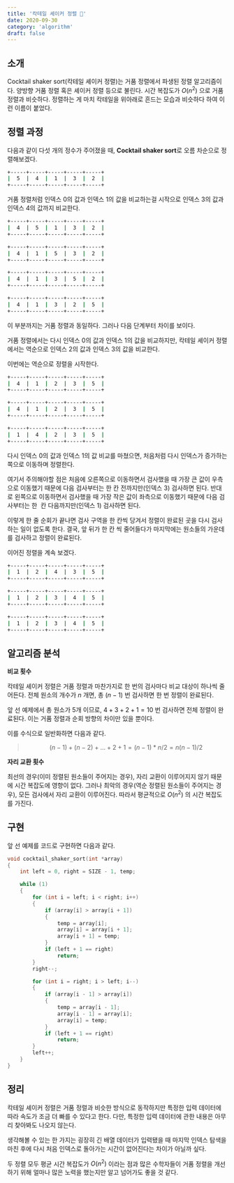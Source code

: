 ```yaml
---
title: '칵테일 셰이커 정렬 🧺'
date: 2020-09-30
category: 'algorithm'
draft: false
---
```


## 소개

Cocktail shaker sort(칵테일 셰이커 정렬)는 거품 정렬에서 파생된 정렬 알고리즘이다. 양방향 거품 정렬 혹은 셰이커 정렬 등으로 불린다. 시간 복잡도가 $O(n^2)$ 으로 거품 정렬과 비슷하다. 정렬하는 게 마치 칵테일을 위아래로 흔드는 모습과 비슷하다 하여 이런 이름이 붙었다.

## 정렬 과정

다음과 같이 다섯 개의 정수가 주어졌을 때, **Cocktail shaker sort**로 오름 차순으로 정렬해보겠다.

```sh
+-----+-----+-----+-----+-----+
|  5  |  4  |  1  |  3  |  2  |
+-----+-----+-----+-----+-----+
```

거품 정렬처럼 인덱스 0의 값과 인덱스 1의 값을 비교하는걸 시작으로 인덱스 3의 값과 인덱스 4의 값까지 비교한다.

```sh
+-----+-----+-----+-----+-----+
|  4  |  5  |  1  |  3  |  2  |
+-----+-----+-----+-----+-----+
```

```sh
+-----+-----+-----+-----+-----+
|  4  |  1  |  5  |  3  |  2  |
+-----+-----+-----+-----+-----+
```

```sh
+-----+-----+-----+-----+-----+
|  4  |  1  |  3  |  5  |  2  |
+-----+-----+-----+-----+-----+
```

```sh
+-----+-----+-----+-----+-----+
|  4  |  1  |  3  |  2  |  5  |
+-----+-----+-----+-----+-----+
```

이 부분까지는 거품 정렬과 동일하다. 그러나 다음 단계부터 차이를 보이다.

거품 정렬에서는 다시 인덱스 0의 값과 인덱스 1의 값을 비교하지만, 칵테일 셰이커 정렬에서는 역순으로 인덱스 2의 값과 인덱스 3의 값을 비교한다.

이번에는 역순으로 정렬을 시작한다.

```sh
+-----+-----+-----+-----+-----+
|  4  |  1  |  2  |  3  |  5  |
+-----+-----+-----+-----+-----+
```

```sh
+-----+-----+-----+-----+-----+
|  4  |  1  |  2  |  3  |  5  |
+-----+-----+-----+-----+-----+
```

```sh
+-----+-----+-----+-----+-----+
|  1  |  4  |  2  |  3  |  5  |
+-----+-----+-----+-----+-----+
```

다시 인덱스 0의 값과 인덱스 1의 값 비교를 마쳤으면, 처음처럼 다시 인덱스가 증가하는 쪽으로 이동하며 정렬한다.

여기서 주의해야할 점은 처음에 오른쪽으로 이동하면서 검사했을 때 가장 큰 값이 우측으로 이동했기 때문에 다음 검사부터는 한 칸 전까지만(인덱스 3) 검사하면 된다. 반대로 왼쪽으로 이동하면서 검사했을 때 가장 작은 값이 좌측으로 이동했기 때문에 다음 검사부터는 한  칸 다음까지만(인덱스 1) 검사하면 된다.

이렇게 한 줄 순회가 끝나면 검사 구역을 한 칸씩 당겨서 정렬이 완료된 곳을 다시 검사하는 일이 없도록 한다. 결국, 앞 뒤가 한 칸 씩 줄어들다가 마지막에는 원소들의 가운데를 검사하고 정렬이 완료된다.

이어진 정렬을 계속 보겠다.

```sh
+-----+-----+-----+-----+-----+
|  1  |  2  |  4  |  3  |  5  |
+-----+-----+-----+-----+-----+
```

```sh
+-----+-----+-----+-----+-----+
|  1  |  2  |  3  |  4  |  5  |
+-----+-----+-----+-----+-----+
```

```sh
+-----+-----+-----+-----+-----+
|  1  |  2  |  3  |  4  |  5  |
+-----+-----+-----+-----+-----+
```

## 알고리즘 분석

**비교 횟수**

칵테일 셰이커 정렬은 거품 정렬과 마찬가지로 한 번의 검사마다 비교 대상이 하나씩 줄어든다. 전체 원소의 개수가 $n$ 개면, 총 $(n - 1)$ 번 검사하면 한 번 정렬이 완료된다.

앞 선 예제에서 총 원소가 5개 이므로, $4 + 3 + 2 + 1 = 10$ 번 검사하면 전체 정렬이 완료된다. 이는 거품 정렬과 순회 방향의 차이만 있을 뿐이다.

이를 수식으로 일반화하면 다음과 같다.

> $$
> (n - 1) + (n - 2) + ... + 2 + 1 = (n - 1) * n / 2 = n(n - 1) / 2
> $$

**자리 교환 횟수**

최선의 경우(이미 정렬된 원소들이 주어지는 경우), 자리 교환이 이루어지지 않기 때문에 시간 복잡도에 영향이 없다. 그러나 최악의 경우(역순 정렬된 원소들이 주어지는 경우), 모든 검사에서 자리 교환이 이루어진다. 따라서 평균적으로 $O(n^2)$ 의 시간 복잡도를 가진다.

## 구현

앞 선 예제를 코드로 구현하면 다음과 같다.

```c
void cocktail_shaker_sort(int *array)
{
	int left = 0, right = SIZE - 1, temp;

	while (1)
	{
		for (int i = left; i < right; i++)
		{
			if (array[i] > array[i + 1])
			{
				temp = array[i];
				array[i] = array[i + 1];
				array[i + 1] = temp;
			}
			if (left + 1 == right)
				return;
		}
		right--;

		for (int i = right; i > left; i--)
		{
			if (array[i - 1] > array[i])
			{
				temp = array[i - 1];
				array[i - 1] = array[i];
				array[i] = temp;
			}
			if (left + 1 == right)
				return;
		}
		left++;
	}
}
```

## 정리

칵테일 셰이커 정렬은 거품 정렬과 비슷한 방식으로 동작하지만 특정한 입력 데이터에 따라 속도가 조금 더 빠를 수 있다고 한다. 다만, 특정한 입력 데이터에 관한 내용은 아무리 찾아봐도 나오지 않는다.

생각해볼 수 있는 한 가지는 굉장히 긴 배열 데이터가 입력됐을 때 마지막 인덱스 탐색을 마친 후에 다시 처음 인덱스로 돌아가는 시간이 없어진다는 차이가 아닐까 싶다.

두 정렬 모두 평균 시간 복잡도가 $O(n^2)$ 이라는 점과 많은 수학자들이 거품 정렬을 개선하기 위해 얼마나 많은 노력을 했는지만 알고 넘어가도 좋을 것 같다.
